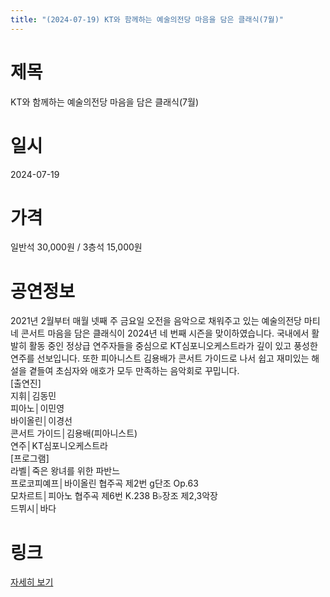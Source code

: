 ```yaml
---
title: "(2024-07-19) KT와 함께하는 예술의전당 마음을 담은 클래식(7월)"
---
```


# 제목
KT와 함께하는 예술의전당 마음을 담은 클래식(7월)

# 일시
2024-07-19

# 가격
일반석 30,000원 / 3층석 15,000원

# 공연정보
2021년 2월부터 매월 넷째 주 금요일 오전을 음악으로 채워주고 있는 예술의전당 마티네 콘서트 마음을 담은 클래식이 2024년 네 번째 시즌을 맞이하였습니다. 국내에서 활발히 활동 중인 정상급 연주자들을 중심으로 KT심포니오케스트라가 깊이 있고 풍성한 연주를 선보입니다. 또한 피아니스트 김용배가 콘서트 가이드로 나서 쉽고 재미있는 해설을 곁들여 초심자와 애호가 모두 만족하는 음악회로 꾸밉니다.  
[출연진]  
지휘│김동민  
피아노│이민영  
바이올린│이경선  
콘서트 가이드│김용배(피아니스트)  
연주│KT심포니오케스트라  
[프로그램]  
라벨│죽은 왕녀를 위한 파반느  
프로코피예프│바이올린 협주곡 제2번 g단조 Op.63  
모차르트│피아노 협주곡 제6번 K.238 B♭장조 제2,3악장  
드뷔시│바다

# 링크
[자세히 보기](https://www.sac.or.kr/site/main/show/show_view?SN=60204, "https://www.sac.or.kr/site/main/show/show_view?SN=60204")

